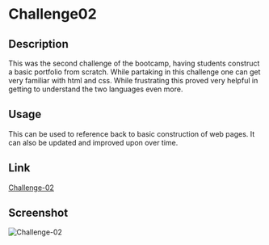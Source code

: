 # Challenge02

## Description

This was the second challenge of the bootcamp, having students construct a basic portfolio from scratch. While partaking in this challenge one can get very familiar with html and css. While frustrating this proved very helpful in getting to understand the two languages even more.

## Usage

This can be used to reference back to basic construction of web pages. It can also be updated and improved upon over time.

## Link

[Challenge-02](https://ptookey.github.io/Challenge-02/)

## Screenshot

![Challenge-02](Challenge-02.png)
